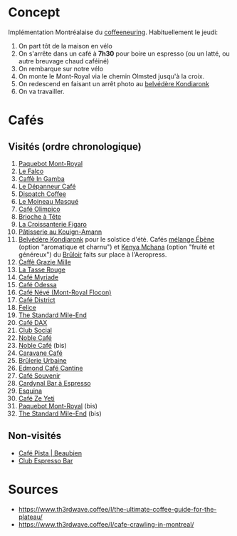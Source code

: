 # Concept

Implémentation Montréalaise du [coffeeneuring](https://chasingmailboxes.com/category/coffeeneuring/).  Habituellement le jeudi:

1. On part tôt de la maison en vélo
2. On s'arrête dans un café à **7h30** pour boire un espresso (ou un latté, ou autre breuvage chaud caféiné)
3. On rembarque sur notre vélo
4. On monte le Mont-Royal via le chemin Olmsted jusqu'à la croix.
5. On redescend en faisant un arrêt photo au [belvédère Kondiaronk](https://www.openstreetmap.org/#map=19/45.50353/-73.58738)
6. On va travailler.


# Cafés

## Visités (ordre chronologique)

1. [Paquebot Mont-Royal](https://www.paquebot.ca/paquebot-montroyal)
2. [Le Falco](https://www.cafefalco.ca/)
3. [Caffè In Gamba](https://caffeingamba.com/)
4. [Le Dépanneur Café](https://www.facebook.com/depcafelive/)
5. [Dispatch Coffee](https://www.dispatchcoffee.ca/)
6. [Le Moineau Masqué](https://www.facebook.com/lemoineaumasque/)
7. [Café Olimpico](https://www.cafeolimpico.com/)
8. [Brioche à Tête](https://www.briocheatete.ca/)
9. [La Croissanterie Figaro](https://www.lacroissanteriefigaro.com)
10. [Pâtisserie au Kouign-Amann](https://www.facebook.com/pages/P%C3%A2tisserie-au-Kouign-Amann/129622323770489)
11. [Belvédère Kondiaronk](https://www.openstreetmap.org/#map=19/45.50353/-73.58738) pour le solstice d'été. Cafés [mélange Ébène](https://www.lebruloir.com/products/ebene) (option "aromatique et charnu") et [Kenya Mchana](https://www.lebruloir.com/products/kenya-brun-ab) (option "fruité et généreux") du [Brûloir](https://www.lebruloir.com/) faits sur place à l'Aeropress.
12. [Caffè Grazie Mille](http://montreal.caffegraziemille.com/)
13. [La Tasse Rouge](https://www.latasserouge.ca/)
14. [Café Myriade](http://www.cafemyriade.com/wp/fr/le-plateau/)
15. [Café Odessa](https://fr-ca.facebook.com/cafeodessa/)
16. [Café Névé (Mont-Royal Flocon)](https://www.cafeneve.com/)
17. [Café District](https://www.facebook.com/cafedistrictmileend/)
18. [Felice](https://www.cafefelice.ca/)
19. [The Standard Mile-End](https://g.page/the-standard-mile-end?share)
20. [Café DAX](https://www.cafedax.com/)
21. [Club Social](https://www.yellowpages.ca/bus/Quebec/Montreal/Club-Social-Cafe/7749953.html?what=club+social+cafe&where=Montr%C3%A9al%2C+QC&useContext=false)
22. [Noble Café](https://www.facebook.com/Noblecafemtl/)
23. [Noble Café](https://www.facebook.com/Noblecafemtl/) (bis)
24. [Caravane Café](https://www.facebook.com/LeCaravaneCafe/)
25. [Brûlerie Urbaine](https://www.brulerieurbaine.ca)
26. [Edmond Café Cantine](https://www.facebook.com/edmondcafecantine/)
27. [Café Souvenir](https://www.cafesouvenir.ca)
28. [Cardynal Bar à Espresso](https://www.facebook.com/CardynalEspresso/)
29. [Esquina](https://www.facebook.com/esquina.baracafe/)
30. [Café Ze Yeti](https://www.facebook.com/zeyeti.cafe/)
31. [Paquebot Mont-Royal](https://www.paquebot.ca/paquebot-montroyal) (bis)
32. [The Standard Mile-End](https://g.page/the-standard-mile-end?share) (bis)

## Non-visités

* [Café Pista | Beaubien](https://www.cafepista.com)
* [Club Espresso Bar](https://leclub.cc/)


# Sources

* https://www.th3rdwave.coffee/l/the-ultimate-coffee-guide-for-the-plateau/
* https://www.th3rdwave.coffee/l/cafe-crawling-in-montreal/
